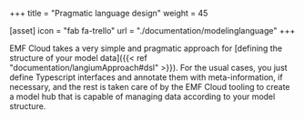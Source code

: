 +++
title = "Pragmatic language design"
weight = 45

[asset]
  icon = "fab fa-trello"
  url = "./documentation/modelinglanguage"
+++

EMF Cloud takes a very simple and pragmatic approach for [defining the structure of your model data]({{< ref "documentation/langiumApproach#dsl" >}}). For the usual cases, you just define Typescript interfaces and annotate them with meta-information, if necessary, and the rest is taken care of by the EMF Cloud tooling to create a model hub that is capable of managing data according to your model structure.
